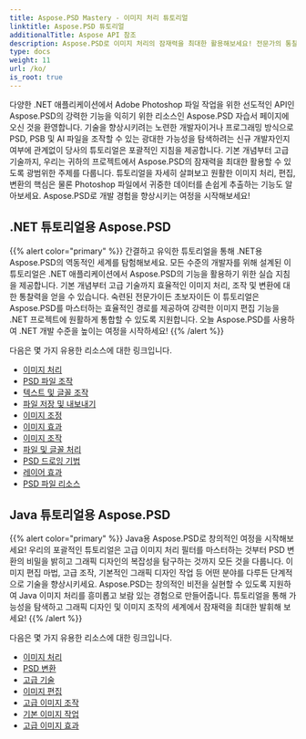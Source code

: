 ```yaml
---
title: Aspose.PSD Mastery - 이미지 처리 튜토리얼
linktitle: Aspose.PSD 튜토리얼
additionalTitle: Aspose API 참조
description: Aspose.PSD로 이미지 처리의 잠재력을 최대한 활용해보세요! 전문가의 통찰력과 실습 지침을 제공하는 포괄적인 튜토리얼을 살펴보세요.
type: docs
weight: 11
url: /ko/
is_root: true
---
```


다양한 .NET 애플리케이션에서 Adobe Photoshop 파일 작업을 위한 선도적인 API인 Aspose.PSD의 강력한 기능을 익히기 위한 리소스인 Aspose.PSD 자습서 페이지에 오신 것을 환영합니다. 기술을 향상시키려는 노련한 개발자이거나 프로그래밍 방식으로 PSD, PSB 및 AI 파일을 조작할 수 있는 광대한 가능성을 탐색하려는 신규 개발자인지 여부에 관계없이 당사의 튜토리얼은 포괄적인 지침을 제공합니다. 기본 개념부터 고급 기술까지, 우리는 귀하의 프로젝트에서 Aspose.PSD의 잠재력을 최대한 활용할 수 있도록 광범위한 주제를 다룹니다. 튜토리얼을 자세히 살펴보고 원활한 이미지 처리, 편집, 변환의 핵심은 물론 Photoshop 파일에서 귀중한 데이터를 손쉽게 추출하는 기능도 알아보세요. Aspose.PSD로 개발 경험을 향상시키는 여정을 시작해보세요!

## .NET 튜토리얼용 Aspose.PSD
{{% alert color="primary" %}}
간결하고 유익한 튜토리얼을 통해 .NET용 Aspose.PSD의 역동적인 세계를 탐험해보세요. 모든 수준의 개발자를 위해 설계된 이 튜토리얼은 .NET 애플리케이션에서 Aspose.PSD의 기능을 활용하기 위한 실습 지침을 제공합니다. 기본 개념부터 고급 기술까지 효율적인 이미지 처리, 조작 및 변환에 대한 통찰력을 얻을 수 있습니다. 숙련된 전문가이든 초보자이든 이 튜토리얼은 Aspose.PSD를 마스터하는 효율적인 경로를 제공하여 강력한 이미지 편집 기능을 .NET 프로젝트에 원활하게 통합할 수 있도록 지원합니다. 오늘 Aspose.PSD를 사용하여 .NET 개발 수준을 높이는 여정을 시작하세요!
{{% /alert %}}

다음은 몇 가지 유용한 리소스에 대한 링크입니다.
 
- [이미지 처리](./net/image-processing/)
- [PSD 파일 조작](./net/psd-file-manipulation/)
- [텍스트 및 글꼴 조작](./net/text-and-font-manipulation/)
- [파일 저장 및 내보내기](./net/file-saving-and-exporting/)
- [이미지 조정](./net/image-adjustment/)
- [이미지 효과](./net/image-effects/)
- [이미지 조작](./net/image-manipulation/)
- [파일 및 글꼴 처리](./net/file-and-font-handling/)
- [PSD 드로잉 기법](./net/psd-drawing-techniques/)
- [레이어 효과](./net/layer-effects/)
- [PSD 파일 리소스](./net/psd-file-resources/)


## Java 튜토리얼용 Aspose.PSD
{{% alert color="primary" %}}
Java용 Aspose.PSD로 창의적인 여정을 시작해보세요! 우리의 포괄적인 튜토리얼은 고급 이미지 처리 필터를 마스터하는 것부터 PSD 변환의 비밀을 밝히고 그래픽 디자인의 복잡성을 탐구하는 것까지 모든 것을 다룹니다. 이미지 편집 마법, 고급 조작, 기본적인 그래픽 디자인 작업 등 어떤 분야를 다루든 단계적으로 기술을 향상시키세요. Aspose.PSD는 창의적인 비전을 실현할 수 있도록 지원하여 Java 이미지 처리를 흥미롭고 보람 있는 경험으로 만들어줍니다. 튜토리얼을 통해 가능성을 탐색하고 그래픽 디자인 및 이미지 조작의 세계에서 잠재력을 최대한 발휘해 보세요!
{{% /alert %}}

다음은 몇 가지 유용한 리소스에 대한 링크입니다.

- [이미지 처리](./java/image-processing/)
- [PSD 변환](./java/psd-conversion/)
- [고급 기술](./java/advanced-techniques/)
- [이미지 편집](./java/image-editing/)
- [고급 이미지 조작](./java/advanced-image-manipulation/)
- [기본 이미지 작업](./java/basic-image-operations/)
- [고급 이미지 효과](./java/advanced-image-effects/)